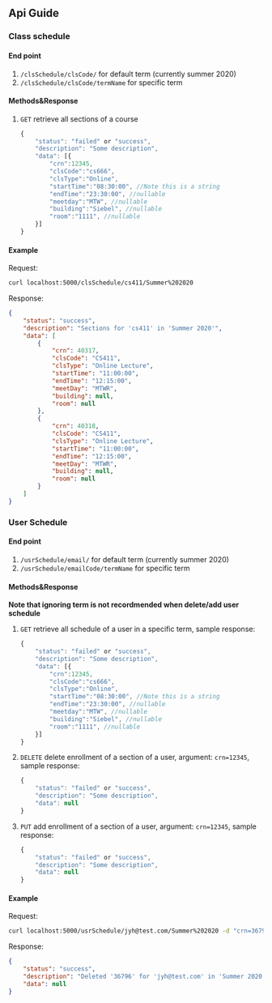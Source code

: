 ## Api Guide

### Class schedule
#### End point
 1. ```/clsSchedule/clsCode/``` for default term (currently summer 2020) 
 2. ```/clsSchedule/clsCode/termName``` for specific term
#### Methods&Response
1. ```GET``` retrieve all sections of a course
    ```javascript
    {
        "status": "failed" or "success",
        "description": "Some description",
        "data": [{
            "crn":12345,
            "clsCode":"cs666",
            "clsType":"Online",
            "startTime":"08:30:00", //Note this is a string
            "endTime":"23:30:00", //nullable
            "meetday":"MTW", //nullable
            "building":"Siebel", //nullable
            "room":"1111", //nullable
        }]
    }
    ```
#### Example 
Request:
``` Bash
curl localhost:5000/clsSchedule/cs411/Summer%202020
``` 
Response:
``` Json
{
    "status": "success",
    "description": "Sections for 'cs411' in 'Summer 2020'",
    "data": [
        {
            "crn": 40317,
            "clsCode": "CS411",
            "clsType": "Online Lecture",
            "startTime": "11:00:00",
            "endTime": "12:15:00",
            "meetDay": "MTWR",
            "building": null,
            "room": null
        },
        {
            "crn": 40318,
            "clsCode": "CS411",
            "clsType": "Online Lecture",
            "startTime": "11:00:00",
            "endTime": "12:15:00",
            "meetDay": "MTWR",
            "building": null,
            "room": null
        }
    ]
}
```
### User Schedule
#### End point
 1. ```/usrSchedule/email/``` for default term (currently summer 2020) 
 2. ```/usrSchedule/emailCode/termName``` for specific term
#### Methods&Response
**Note that ignoring term is not recordmended when delete/add user schedule** 
1. ```GET``` retrieve all schedule of a user in a specific term, sample response:
    ```javascript
    {
        "status": "failed" or "success",
        "description": "Some description",
        "data": [{
            "crn":12345,
            "clsCode":"cs666",
            "clsType":"Online",
            "startTime":"08:30:00", //Note this is a string
            "endTime":"23:30:00", //nullable
            "meetday":"MTW", //nullable
            "building":"Siebel", //nullable
            "room":"1111", //nullable
        }]
    }
    ```
2. ```DELETE``` delete enrollment of a section of a user, argument: ```crn=12345```, sample response:
    ```javascript
    {
        "status": "failed" or "success",
        "description": "Some description",
        "data": null
    }
    ```
3. ```PUT``` add enrollment of a section of a user, argument: ```crn=12345```, sample response: 
    ```javascript
    {
        "status": "failed" or "success",
        "description": "Some description",
        "data": null
    }
    ```
#### Example
Request:
``` Bash
curl localhost:5000/usrSchedule/jyh@test.com/Summer%202020 -d "crn=36797" -X PUT
``` 
Response:
``` Json
{
    "status": "success",
    "description": "Deleted '36796' for 'jyh@test.com' in 'Summer 2020'",
    "data": null
}
```